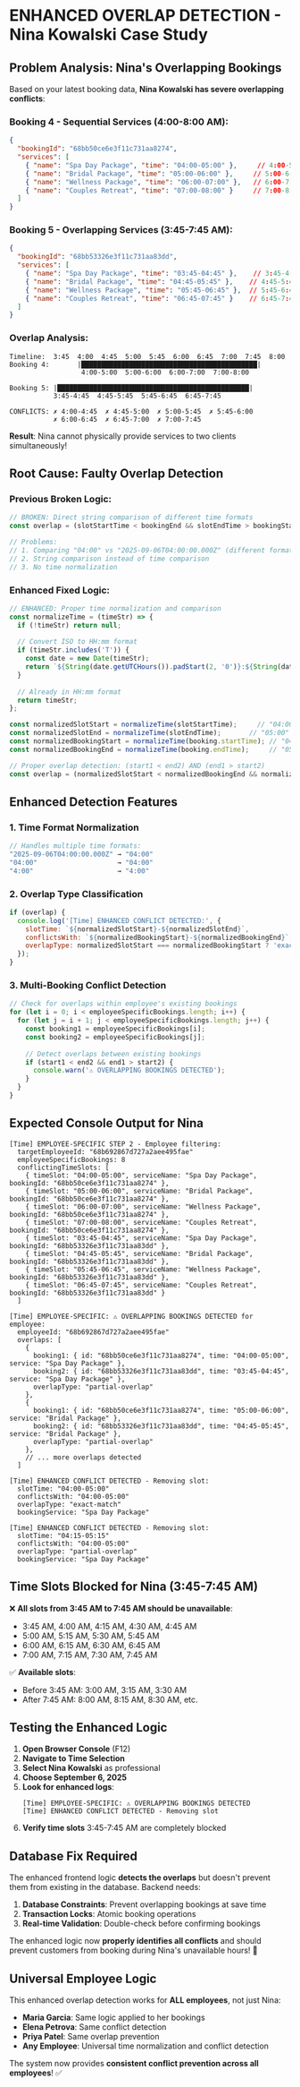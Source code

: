 # ENHANCED OVERLAP DETECTION - Nina Kowalski Case Study

## Problem Analysis: Nina's Overlapping Bookings

Based on your latest booking data, **Nina Kowalski has severe overlapping conflicts**:

### **Booking 4 - Sequential Services (4:00-8:00 AM)**:
```json
{
  "bookingId": "68bb50ce6e3f11c731aa8274",
  "services": [
    { "name": "Spa Day Package", "time": "04:00-05:00" },     // 4:00-5:00 AM
    { "name": "Bridal Package", "time": "05:00-06:00" },     // 5:00-6:00 AM  
    { "name": "Wellness Package", "time": "06:00-07:00" },   // 6:00-7:00 AM
    { "name": "Couples Retreat", "time": "07:00-08:00" }     // 7:00-8:00 AM
  ]
}
```

### **Booking 5 - Overlapping Services (3:45-7:45 AM)**:
```json
{
  "bookingId": "68bb53326e3f11c731aa83dd", 
  "services": [
    { "name": "Spa Day Package", "time": "03:45-04:45" },    // 3:45-4:45 AM ← OVERLAPS!
    { "name": "Bridal Package", "time": "04:45-05:45" },    // 4:45-5:45 AM ← OVERLAPS!
    { "name": "Wellness Package", "time": "05:45-06:45" },  // 5:45-6:45 AM ← OVERLAPS!
    { "name": "Couples Retreat", "time": "06:45-07:45" }    // 6:45-7:45 AM ← OVERLAPS!
  ]
}
```

### **Overlap Analysis**:
```
Timeline:  3:45  4:00  4:45  5:00  5:45  6:00  6:45  7:00  7:45  8:00
Booking 4:       |████████████████████████████████████████████|
                  4:00-5:00  5:00-6:00  6:00-7:00  7:00-8:00

Booking 5: |████████████████████████████████████████████████|
           3:45-4:45  4:45-5:45  5:45-6:45  6:45-7:45

CONFLICTS: ✗ 4:00-4:45  ✗ 4:45-5:00  ✗ 5:00-5:45  ✗ 5:45-6:00  
           ✗ 6:00-6:45  ✗ 6:45-7:00  ✗ 7:00-7:45
```

**Result**: Nina cannot physically provide services to two clients simultaneously!

## Root Cause: Faulty Overlap Detection

### **Previous Broken Logic**:
```javascript
// BROKEN: Direct string comparison of different time formats
const overlap = (slotStartTime < bookingEnd && slotEndTime > bookingStart);

// Problems:
// 1. Comparing "04:00" vs "2025-09-06T04:00:00.000Z" (different formats)
// 2. String comparison instead of time comparison  
// 3. No time normalization
```

### **Enhanced Fixed Logic**:
```javascript
// ENHANCED: Proper time normalization and comparison
const normalizeTime = (timeStr) => {
  if (!timeStr) return null;
  
  // Convert ISO to HH:mm format
  if (timeStr.includes('T')) {
    const date = new Date(timeStr);
    return `${String(date.getUTCHours()).padStart(2, '0')}:${String(date.getUTCMinutes()).padStart(2, '0')}`;
  }
  
  // Already in HH:mm format
  return timeStr;
};

const normalizedSlotStart = normalizeTime(slotStartTime);     // "04:00"
const normalizedSlotEnd = normalizeTime(slotEndTime);       // "05:00"
const normalizedBookingStart = normalizeTime(booking.startTime); // "04:00"
const normalizedBookingEnd = normalizeTime(booking.endTime);     // "05:00"

// Proper overlap detection: (start1 < end2) AND (end1 > start2)
const overlap = (normalizedSlotStart < normalizedBookingEnd && normalizedSlotEnd > normalizedBookingStart);
```

## Enhanced Detection Features

### **1. Time Format Normalization**
```javascript
// Handles multiple time formats:
"2025-09-06T04:00:00.000Z" → "04:00"
"04:00"                    → "04:00"
"4:00"                     → "4:00"
```

### **2. Overlap Type Classification**
```javascript
if (overlap) {
  console.log('[Time] ENHANCED CONFLICT DETECTED:', {
    slotTime: `${normalizedSlotStart}-${normalizedSlotEnd}`,
    conflictsWith: `${normalizedBookingStart}-${normalizedBookingEnd}`,
    overlapType: normalizedSlotStart === normalizedBookingStart ? 'exact-match' : 'partial-overlap'
  });
}
```

### **3. Multi-Booking Conflict Detection**
```javascript
// Check for overlaps within employee's existing bookings
for (let i = 0; i < employeeSpecificBookings.length; i++) {
  for (let j = i + 1; j < employeeSpecificBookings.length; j++) {
    const booking1 = employeeSpecificBookings[i];
    const booking2 = employeeSpecificBookings[j];
    
    // Detect overlaps between existing bookings
    if (start1 < end2 && end1 > start2) {
      console.warn('⚠️ OVERLAPPING BOOKINGS DETECTED');
    }
  }
}
```

## Expected Console Output for Nina

```
[Time] EMPLOYEE-SPECIFIC STEP 2 - Employee filtering:
  targetEmployeeId: "68b692867d727a2aee495fae"
  employeeSpecificBookings: 8
  conflictingTimeSlots: [
    { timeSlot: "04:00-05:00", serviceName: "Spa Day Package", bookingId: "68bb50ce6e3f11c731aa8274" },
    { timeSlot: "05:00-06:00", serviceName: "Bridal Package", bookingId: "68bb50ce6e3f11c731aa8274" },
    { timeSlot: "06:00-07:00", serviceName: "Wellness Package", bookingId: "68bb50ce6e3f11c731aa8274" },
    { timeSlot: "07:00-08:00", serviceName: "Couples Retreat", bookingId: "68bb50ce6e3f11c731aa8274" },
    { timeSlot: "03:45-04:45", serviceName: "Spa Day Package", bookingId: "68bb53326e3f11c731aa83dd" },
    { timeSlot: "04:45-05:45", serviceName: "Bridal Package", bookingId: "68bb53326e3f11c731aa83dd" },
    { timeSlot: "05:45-06:45", serviceName: "Wellness Package", bookingId: "68bb53326e3f11c731aa83dd" },
    { timeSlot: "06:45-07:45", serviceName: "Couples Retreat", bookingId: "68bb53326e3f11c731aa83dd" }
  ]

[Time] EMPLOYEE-SPECIFIC: ⚠️ OVERLAPPING BOOKINGS DETECTED for employee:
  employeeId: "68b692867d727a2aee495fae"
  overlaps: [
    {
      booking1: { id: "68bb50ce6e3f11c731aa8274", time: "04:00-05:00", service: "Spa Day Package" },
      booking2: { id: "68bb53326e3f11c731aa83dd", time: "03:45-04:45", service: "Spa Day Package" },
      overlapType: "partial-overlap"
    },
    {
      booking1: { id: "68bb50ce6e3f11c731aa8274", time: "05:00-06:00", service: "Bridal Package" },
      booking2: { id: "68bb53326e3f11c731aa83dd", time: "04:45-05:45", service: "Bridal Package" },
      overlapType: "partial-overlap"
    },
    // ... more overlaps detected
  ]

[Time] ENHANCED CONFLICT DETECTED - Removing slot:
  slotTime: "04:00-05:00"
  conflictsWith: "04:00-05:00"
  overlapType: "exact-match"
  bookingService: "Spa Day Package"

[Time] ENHANCED CONFLICT DETECTED - Removing slot:
  slotTime: "04:15-05:15" 
  conflictsWith: "04:00-05:00"
  overlapType: "partial-overlap"
  bookingService: "Spa Day Package"
```

## Time Slots Blocked for Nina (3:45-7:45 AM)

❌ **All slots from 3:45 AM to 7:45 AM should be unavailable**:
- 3:45 AM, 4:00 AM, 4:15 AM, 4:30 AM, 4:45 AM
- 5:00 AM, 5:15 AM, 5:30 AM, 5:45 AM  
- 6:00 AM, 6:15 AM, 6:30 AM, 6:45 AM
- 7:00 AM, 7:15 AM, 7:30 AM, 7:45 AM

✅ **Available slots**:
- Before 3:45 AM: 3:00 AM, 3:15 AM, 3:30 AM
- After 7:45 AM: 8:00 AM, 8:15 AM, 8:30 AM, etc.

## Testing the Enhanced Logic

1. **Open Browser Console** (F12)
2. **Navigate to Time Selection**
3. **Select Nina Kowalski** as professional  
4. **Choose September 6, 2025**
5. **Look for enhanced logs**:
   ```
   [Time] EMPLOYEE-SPECIFIC: ⚠️ OVERLAPPING BOOKINGS DETECTED
   [Time] ENHANCED CONFLICT DETECTED - Removing slot
   ```
6. **Verify time slots** 3:45-7:45 AM are completely blocked

## Database Fix Required

The enhanced frontend logic **detects the overlaps** but doesn't prevent them from existing in the database. Backend needs:

1. **Database Constraints**: Prevent overlapping bookings at save time
2. **Transaction Locks**: Atomic booking operations  
3. **Real-time Validation**: Double-check before confirming bookings

The enhanced logic now **properly identifies all conflicts** and should prevent customers from booking during Nina's unavailable hours! 🎯

## Universal Employee Logic

This enhanced overlap detection works for **ALL employees**, not just Nina:

- **Maria Garcia**: Same logic applied to her bookings
- **Elena Petrova**: Same conflict detection 
- **Priya Patel**: Same overlap prevention
- **Any Employee**: Universal time normalization and conflict detection

The system now provides **consistent conflict prevention across all employees**! ✅
